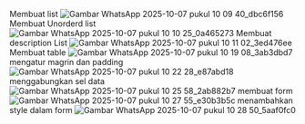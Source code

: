 Membuat list 
![Gambar WhatsApp 2025-10-07 pukul 10 09 40_dbc6f156](https://github.com/user-attachments/assets/ffe0a2b5-7db4-446f-a12e-f7f116cc3227)
Membuat Unorderd list
![Gambar WhatsApp 2025-10-07 pukul 10 10 25_0a465273](https://github.com/user-attachments/assets/1a6ade95-2a72-4101-9dc7-e9ed762dd480)
Membuat description List
![Gambar WhatsApp 2025-10-07 pukul 10 11 02_3ed476ee](https://github.com/user-attachments/assets/f27d359a-9fdc-4390-8b69-8115bb7eba7d)
Membuat table
![Gambar WhatsApp 2025-10-07 pukul 10 19 08_3ab3dbd7](https://github.com/user-attachments/assets/21558a57-7956-44e7-83a4-dfa53c5263ca)
mengatur magrin dan padding
![Gambar WhatsApp 2025-10-07 pukul 10 22 28_e87abd18](https://github.com/user-attachments/assets/d5bfea61-1a08-46e1-aa25-d0c3c1a95190)
menggabungkan sel data
![Gambar WhatsApp 2025-10-07 pukul 10 25 58_2ab882b7](https://github.com/user-attachments/assets/e975fb31-c96d-433d-8d9d-baaff676a756)
membuat form
![Gambar WhatsApp 2025-10-07 pukul 10 27 55_e30b3b5c](https://github.com/user-attachments/assets/25bbde2c-2547-4fa6-9158-0849bc6b8bd7)
menambahkan style dalam form
![Gambar WhatsApp 2025-10-07 pukul 10 28 50_5aaf0fc0](https://github.com/user-attachments/assets/6ea775b8-9426-469b-94c3-14a9b4644a55)
